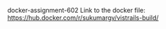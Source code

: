 docker-assignment-602
Link to the docker file:
  https://hub.docker.com/r/sukumargv/vistrails-build/
